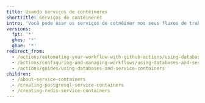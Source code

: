 ```yaml
---
title: Usando serviços de contêineres
shortTitle: Serviços de contêineres
intro: 'Você pode usar os serviços de cotnêiner nos seus fluxos de trabalho de {% data variables.product.prodname_actions %}.'
versions:
  fpt: '*'
  ghes: '*'
  ghae: '*'
redirect_from:
  - /actions/automating-your-workflow-with-github-actions/using-databases-and-services
  - /actions/configuring-and-managing-workflows/using-databases-and-service-containers
  - /actions/guides/using-databases-and-service-containers
children:
  - /about-service-containers
  - /creating-postgresql-service-containers
  - /creating-redis-service-containers
---
```


